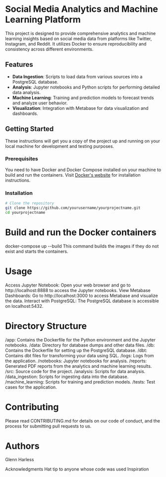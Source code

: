 # Social Media Analytics and Machine Learning Platform

This project is designed to provide comprehensive analytics and machine learning insights based on social media data from platforms like Twitter, Instagram, and Reddit. It utilizes Docker to ensure reproducibility and consistency across different environments.

## Features

- **Data Ingestion**: Scripts to load data from various sources into a PostgreSQL database.
- **Analysis**: Jupyter notebooks and Python scripts for performing detailed data analysis.
- **Machine Learning**: Training and prediction models to forecast trends and analyze user behavior.
- **Visualization**: Integration with Metabase for data visualization and dashboards.

## Getting Started

These instructions will get you a copy of the project up and running on your local machine for development and testing purposes.

### Prerequisites

You need to have Docker and Docker Compose installed on your machine to build and run the containers. Visit [Docker's website](https://www.docker.com/get-started) for installation instructions.

### Installation

```bash
# Clone the repository
git clone https://github.com/yourusername/yourprojectname.git
cd yourprojectname
```

# Build and run the Docker containers
docker-compose up --build
This command builds the images if they do not exist and starts the containers.

# Usage
Access Jupyter Notebook: Open your web browser and go to http://localhost:8888 to access the Jupyter notebooks.
View Metabase Dashboards: Go to http://localhost:3000 to access Metabase and visualize the data.
Interact with PostgreSQL: The PostgreSQL database is accessible on localhost:5432.

# Directory Structure
/app: Contains the Dockerfile for the Python environment and the Jupyter notebooks.
/data: Directory for database dumps and other data files.
/db: Contains the Dockerfile for setting up the PostgreSQL database.
/dbt: Contains dbt files for transforming your data using SQL.
/logs: Logs from the application.
/notebooks: Jupyter notebooks for analysis.
/reports: Generated PDF reports from the analytics and machine learning results.
/src: Source code for the project.
/analysis: Scripts for data analysis.
/data_ingestion: Scripts for ingesting data into the database.
/machine_learning: Scripts for training and prediction models.
/tests: Test cases for the application.

# Contributing
Please read CONTRIBUTING.md for details on our code of conduct, and the process for submitting pull requests to us.

# Authors
Glenn Harless

Acknowledgments
Hat tip to anyone whose code was used
Inspiration